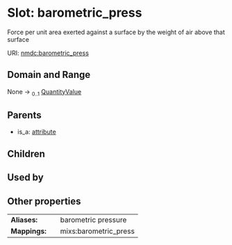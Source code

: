 
# Slot: barometric_press


Force per unit area exerted against a surface by the weight of air above that surface

URI: [nmdc:barometric_press](https://microbiomedata/meta/barometric_press)


## Domain and Range

None &#8594;  <sub>0..1</sub> [QuantityValue](QuantityValue.md)

## Parents

 *  is_a: [attribute](attribute.md)

## Children


## Used by


## Other properties

|  |  |  |
| --- | --- | --- |
| **Aliases:** | | barometric pressure |
| **Mappings:** | | mixs:barometric_press |

